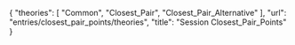 {
    "theories": [
        "Common",
        "Closest_Pair",
        "Closest_Pair_Alternative"
    ],
    "url": "entries/closest_pair_points/theories",
    "title": "Session Closest_Pair_Points"
}